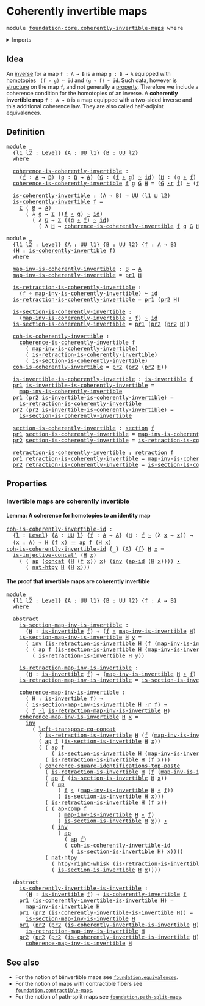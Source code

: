 # Coherently invertible maps

<pre class="Agda"><a id="39" class="Keyword">module</a> <a id="46" href="foundation-core.coherently-invertible-maps.html" class="Module">foundation-core.coherently-invertible-maps</a> <a id="89" class="Keyword">where</a>
</pre>
<details><summary>Imports</summary>

<pre class="Agda"><a id="145" class="Keyword">open</a> <a id="150" class="Keyword">import</a> <a id="157" href="foundation.action-on-identifications-functions.html" class="Module">foundation.action-on-identifications-functions</a>
<a id="204" class="Keyword">open</a> <a id="209" class="Keyword">import</a> <a id="216" href="foundation.commuting-squares-of-identifications.html" class="Module">foundation.commuting-squares-of-identifications</a>
<a id="264" class="Keyword">open</a> <a id="269" class="Keyword">import</a> <a id="276" href="foundation.dependent-pair-types.html" class="Module">foundation.dependent-pair-types</a>
<a id="308" class="Keyword">open</a> <a id="313" class="Keyword">import</a> <a id="320" href="foundation.universe-levels.html" class="Module">foundation.universe-levels</a>

<a id="348" class="Keyword">open</a> <a id="353" class="Keyword">import</a> <a id="360" href="foundation-core.function-types.html" class="Module">foundation-core.function-types</a>
<a id="391" class="Keyword">open</a> <a id="396" class="Keyword">import</a> <a id="403" href="foundation-core.homotopies.html" class="Module">foundation-core.homotopies</a>
<a id="430" class="Keyword">open</a> <a id="435" class="Keyword">import</a> <a id="442" href="foundation-core.identity-types.html" class="Module">foundation-core.identity-types</a>
<a id="473" class="Keyword">open</a> <a id="478" class="Keyword">import</a> <a id="485" href="foundation-core.invertible-maps.html" class="Module">foundation-core.invertible-maps</a>
<a id="517" class="Keyword">open</a> <a id="522" class="Keyword">import</a> <a id="529" href="foundation-core.retractions.html" class="Module">foundation-core.retractions</a>
<a id="557" class="Keyword">open</a> <a id="562" class="Keyword">import</a> <a id="569" href="foundation-core.sections.html" class="Module">foundation-core.sections</a>
<a id="594" class="Keyword">open</a> <a id="599" class="Keyword">import</a> <a id="606" href="foundation-core.whiskering-homotopies.html" class="Module">foundation-core.whiskering-homotopies</a>
</pre>
</details>

## Idea

An [inverse](foundation-core.invertible-maps.md) for a map `f : A → B` is a map
`g : B → A` equipped with [homotopies](foundation-core.homotopies.md)
` (f ∘ g) ~ id` and `(g ∘ f) ~ id`. Such data, however is
[structure](foundation.structure.md) on the map `f`, and not generally a
[property](foundation-core.propositions.md). Therefore we include a coherence
condition for the homotopies of an inverse. A **coherently invertible map**
`f : A → B` is a map equipped with a two-sided inverse and this additional
coherence law. They are also called half-adjoint equivalences.

## Definition

<pre class="Agda"><a id="1267" class="Keyword">module</a> <a id="1274" href="foundation-core.coherently-invertible-maps.html#1274" class="Module">_</a>
  <a id="1278" class="Symbol">{</a><a id="1279" href="foundation-core.coherently-invertible-maps.html#1279" class="Bound">l1</a> <a id="1282" href="foundation-core.coherently-invertible-maps.html#1282" class="Bound">l2</a> <a id="1285" class="Symbol">:</a> <a id="1287" href="Agda.Primitive.html#591" class="Postulate">Level</a><a id="1292" class="Symbol">}</a> <a id="1294" class="Symbol">{</a><a id="1295" href="foundation-core.coherently-invertible-maps.html#1295" class="Bound">A</a> <a id="1297" class="Symbol">:</a> <a id="1299" href="Agda.Primitive.html#320" class="Primitive">UU</a> <a id="1302" href="foundation-core.coherently-invertible-maps.html#1279" class="Bound">l1</a><a id="1304" class="Symbol">}</a> <a id="1306" class="Symbol">{</a><a id="1307" href="foundation-core.coherently-invertible-maps.html#1307" class="Bound">B</a> <a id="1309" class="Symbol">:</a> <a id="1311" href="Agda.Primitive.html#320" class="Primitive">UU</a> <a id="1314" href="foundation-core.coherently-invertible-maps.html#1282" class="Bound">l2</a><a id="1316" class="Symbol">}</a>
  <a id="1320" class="Keyword">where</a>

  <a id="1329" href="foundation-core.coherently-invertible-maps.html#1329" class="Function">coherence-is-coherently-invertible</a> <a id="1364" class="Symbol">:</a>
    <a id="1370" class="Symbol">(</a><a id="1371" href="foundation-core.coherently-invertible-maps.html#1371" class="Bound">f</a> <a id="1373" class="Symbol">:</a> <a id="1375" href="foundation-core.coherently-invertible-maps.html#1295" class="Bound">A</a> <a id="1377" class="Symbol">→</a> <a id="1379" href="foundation-core.coherently-invertible-maps.html#1307" class="Bound">B</a><a id="1380" class="Symbol">)</a> <a id="1382" class="Symbol">(</a><a id="1383" href="foundation-core.coherently-invertible-maps.html#1383" class="Bound">g</a> <a id="1385" class="Symbol">:</a> <a id="1387" href="foundation-core.coherently-invertible-maps.html#1307" class="Bound">B</a> <a id="1389" class="Symbol">→</a> <a id="1391" href="foundation-core.coherently-invertible-maps.html#1295" class="Bound">A</a><a id="1392" class="Symbol">)</a> <a id="1394" class="Symbol">(</a><a id="1395" href="foundation-core.coherently-invertible-maps.html#1395" class="Bound">G</a> <a id="1397" class="Symbol">:</a> <a id="1399" class="Symbol">(</a><a id="1400" href="foundation-core.coherently-invertible-maps.html#1371" class="Bound">f</a> <a id="1402" href="foundation-core.function-types.html#455" class="Function Operator">∘</a> <a id="1404" href="foundation-core.coherently-invertible-maps.html#1383" class="Bound">g</a><a id="1405" class="Symbol">)</a> <a id="1407" href="foundation-core.homotopies.html#2717" class="Function Operator">~</a> <a id="1409" href="foundation-core.function-types.html#307" class="Function">id</a><a id="1411" class="Symbol">)</a> <a id="1413" class="Symbol">(</a><a id="1414" href="foundation-core.coherently-invertible-maps.html#1414" class="Bound">H</a> <a id="1416" class="Symbol">:</a> <a id="1418" class="Symbol">(</a><a id="1419" href="foundation-core.coherently-invertible-maps.html#1383" class="Bound">g</a> <a id="1421" href="foundation-core.function-types.html#455" class="Function Operator">∘</a> <a id="1423" href="foundation-core.coherently-invertible-maps.html#1371" class="Bound">f</a><a id="1424" class="Symbol">)</a> <a id="1426" href="foundation-core.homotopies.html#2717" class="Function Operator">~</a> <a id="1428" href="foundation-core.function-types.html#307" class="Function">id</a><a id="1430" class="Symbol">)</a> <a id="1432" class="Symbol">→</a> <a id="1434" href="Agda.Primitive.html#320" class="Primitive">UU</a> <a id="1437" class="Symbol">(</a><a id="1438" href="foundation-core.coherently-invertible-maps.html#1279" class="Bound">l1</a> <a id="1441" href="Agda.Primitive.html#804" class="Primitive Operator">⊔</a> <a id="1443" href="foundation-core.coherently-invertible-maps.html#1282" class="Bound">l2</a><a id="1445" class="Symbol">)</a>
  <a id="1449" href="foundation-core.coherently-invertible-maps.html#1329" class="Function">coherence-is-coherently-invertible</a> <a id="1484" href="foundation-core.coherently-invertible-maps.html#1484" class="Bound">f</a> <a id="1486" href="foundation-core.coherently-invertible-maps.html#1486" class="Bound">g</a> <a id="1488" href="foundation-core.coherently-invertible-maps.html#1488" class="Bound">G</a> <a id="1490" href="foundation-core.coherently-invertible-maps.html#1490" class="Bound">H</a> <a id="1492" class="Symbol">=</a> <a id="1494" class="Symbol">(</a><a id="1495" href="foundation-core.coherently-invertible-maps.html#1488" class="Bound">G</a> <a id="1497" href="foundation-core.whiskering-homotopies.html#1795" class="Function Operator">·r</a> <a id="1500" href="foundation-core.coherently-invertible-maps.html#1484" class="Bound">f</a><a id="1501" class="Symbol">)</a> <a id="1503" href="foundation-core.homotopies.html#2717" class="Function Operator">~</a> <a id="1505" class="Symbol">(</a><a id="1506" href="foundation-core.coherently-invertible-maps.html#1484" class="Bound">f</a> <a id="1508" href="foundation-core.whiskering-homotopies.html#1574" class="Function Operator">·l</a> <a id="1511" href="foundation-core.coherently-invertible-maps.html#1490" class="Bound">H</a><a id="1512" class="Symbol">)</a>

  <a id="1517" href="foundation-core.coherently-invertible-maps.html#1517" class="Function">is-coherently-invertible</a> <a id="1542" class="Symbol">:</a> <a id="1544" class="Symbol">(</a><a id="1545" href="foundation-core.coherently-invertible-maps.html#1295" class="Bound">A</a> <a id="1547" class="Symbol">→</a> <a id="1549" href="foundation-core.coherently-invertible-maps.html#1307" class="Bound">B</a><a id="1550" class="Symbol">)</a> <a id="1552" class="Symbol">→</a> <a id="1554" href="Agda.Primitive.html#320" class="Primitive">UU</a> <a id="1557" class="Symbol">(</a><a id="1558" href="foundation-core.coherently-invertible-maps.html#1279" class="Bound">l1</a> <a id="1561" href="Agda.Primitive.html#804" class="Primitive Operator">⊔</a> <a id="1563" href="foundation-core.coherently-invertible-maps.html#1282" class="Bound">l2</a><a id="1565" class="Symbol">)</a>
  <a id="1569" href="foundation-core.coherently-invertible-maps.html#1517" class="Function">is-coherently-invertible</a> <a id="1594" href="foundation-core.coherently-invertible-maps.html#1594" class="Bound">f</a> <a id="1596" class="Symbol">=</a>
    <a id="1602" href="foundation.dependent-pair-types.html#505" class="Record">Σ</a> <a id="1604" class="Symbol">(</a> <a id="1606" href="foundation-core.coherently-invertible-maps.html#1307" class="Bound">B</a> <a id="1608" class="Symbol">→</a> <a id="1610" href="foundation-core.coherently-invertible-maps.html#1295" class="Bound">A</a><a id="1611" class="Symbol">)</a>
      <a id="1619" class="Symbol">(</a> <a id="1621" class="Symbol">λ</a> <a id="1623" href="foundation-core.coherently-invertible-maps.html#1623" class="Bound">g</a> <a id="1625" class="Symbol">→</a> <a id="1627" href="foundation.dependent-pair-types.html#505" class="Record">Σ</a> <a id="1629" class="Symbol">((</a><a id="1631" href="foundation-core.coherently-invertible-maps.html#1594" class="Bound">f</a> <a id="1633" href="foundation-core.function-types.html#455" class="Function Operator">∘</a> <a id="1635" href="foundation-core.coherently-invertible-maps.html#1623" class="Bound">g</a><a id="1636" class="Symbol">)</a> <a id="1638" href="foundation-core.homotopies.html#2717" class="Function Operator">~</a> <a id="1640" href="foundation-core.function-types.html#307" class="Function">id</a><a id="1642" class="Symbol">)</a>
        <a id="1652" class="Symbol">(</a> <a id="1654" class="Symbol">λ</a> <a id="1656" href="foundation-core.coherently-invertible-maps.html#1656" class="Bound">G</a> <a id="1658" class="Symbol">→</a> <a id="1660" href="foundation.dependent-pair-types.html#505" class="Record">Σ</a> <a id="1662" class="Symbol">((</a><a id="1664" href="foundation-core.coherently-invertible-maps.html#1623" class="Bound">g</a> <a id="1666" href="foundation-core.function-types.html#455" class="Function Operator">∘</a> <a id="1668" href="foundation-core.coherently-invertible-maps.html#1594" class="Bound">f</a><a id="1669" class="Symbol">)</a> <a id="1671" href="foundation-core.homotopies.html#2717" class="Function Operator">~</a> <a id="1673" href="foundation-core.function-types.html#307" class="Function">id</a><a id="1675" class="Symbol">)</a>
          <a id="1687" class="Symbol">(</a> <a id="1689" class="Symbol">λ</a> <a id="1691" href="foundation-core.coherently-invertible-maps.html#1691" class="Bound">H</a> <a id="1693" class="Symbol">→</a> <a id="1695" href="foundation-core.coherently-invertible-maps.html#1329" class="Function">coherence-is-coherently-invertible</a> <a id="1730" href="foundation-core.coherently-invertible-maps.html#1594" class="Bound">f</a> <a id="1732" href="foundation-core.coherently-invertible-maps.html#1623" class="Bound">g</a> <a id="1734" href="foundation-core.coherently-invertible-maps.html#1656" class="Bound">G</a> <a id="1736" href="foundation-core.coherently-invertible-maps.html#1691" class="Bound">H</a><a id="1737" class="Symbol">)))</a>

<a id="1742" class="Keyword">module</a> <a id="1749" href="foundation-core.coherently-invertible-maps.html#1749" class="Module">_</a>
  <a id="1753" class="Symbol">{</a><a id="1754" href="foundation-core.coherently-invertible-maps.html#1754" class="Bound">l1</a> <a id="1757" href="foundation-core.coherently-invertible-maps.html#1757" class="Bound">l2</a> <a id="1760" class="Symbol">:</a> <a id="1762" href="Agda.Primitive.html#591" class="Postulate">Level</a><a id="1767" class="Symbol">}</a> <a id="1769" class="Symbol">{</a><a id="1770" href="foundation-core.coherently-invertible-maps.html#1770" class="Bound">A</a> <a id="1772" class="Symbol">:</a> <a id="1774" href="Agda.Primitive.html#320" class="Primitive">UU</a> <a id="1777" href="foundation-core.coherently-invertible-maps.html#1754" class="Bound">l1</a><a id="1779" class="Symbol">}</a> <a id="1781" class="Symbol">{</a><a id="1782" href="foundation-core.coherently-invertible-maps.html#1782" class="Bound">B</a> <a id="1784" class="Symbol">:</a> <a id="1786" href="Agda.Primitive.html#320" class="Primitive">UU</a> <a id="1789" href="foundation-core.coherently-invertible-maps.html#1757" class="Bound">l2</a><a id="1791" class="Symbol">}</a> <a id="1793" class="Symbol">{</a><a id="1794" href="foundation-core.coherently-invertible-maps.html#1794" class="Bound">f</a> <a id="1796" class="Symbol">:</a> <a id="1798" href="foundation-core.coherently-invertible-maps.html#1770" class="Bound">A</a> <a id="1800" class="Symbol">→</a> <a id="1802" href="foundation-core.coherently-invertible-maps.html#1782" class="Bound">B</a><a id="1803" class="Symbol">}</a>
  <a id="1807" class="Symbol">(</a><a id="1808" href="foundation-core.coherently-invertible-maps.html#1808" class="Bound">H</a> <a id="1810" class="Symbol">:</a> <a id="1812" href="foundation-core.coherently-invertible-maps.html#1517" class="Function">is-coherently-invertible</a> <a id="1837" href="foundation-core.coherently-invertible-maps.html#1794" class="Bound">f</a><a id="1838" class="Symbol">)</a>
  <a id="1842" class="Keyword">where</a>

  <a id="1851" href="foundation-core.coherently-invertible-maps.html#1851" class="Function">map-inv-is-coherently-invertible</a> <a id="1884" class="Symbol">:</a> <a id="1886" href="foundation-core.coherently-invertible-maps.html#1782" class="Bound">B</a> <a id="1888" class="Symbol">→</a> <a id="1890" href="foundation-core.coherently-invertible-maps.html#1770" class="Bound">A</a>
  <a id="1894" href="foundation-core.coherently-invertible-maps.html#1851" class="Function">map-inv-is-coherently-invertible</a> <a id="1927" class="Symbol">=</a> <a id="1929" href="foundation.dependent-pair-types.html#603" class="Field">pr1</a> <a id="1933" href="foundation-core.coherently-invertible-maps.html#1808" class="Bound">H</a>

  <a id="1938" href="foundation-core.coherently-invertible-maps.html#1938" class="Function">is-retraction-is-coherently-invertible</a> <a id="1977" class="Symbol">:</a>
    <a id="1983" class="Symbol">(</a><a id="1984" href="foundation-core.coherently-invertible-maps.html#1794" class="Bound">f</a> <a id="1986" href="foundation-core.function-types.html#455" class="Function Operator">∘</a> <a id="1988" href="foundation-core.coherently-invertible-maps.html#1851" class="Function">map-inv-is-coherently-invertible</a><a id="2020" class="Symbol">)</a> <a id="2022" href="foundation-core.homotopies.html#2717" class="Function Operator">~</a> <a id="2024" href="foundation-core.function-types.html#307" class="Function">id</a>
  <a id="2029" href="foundation-core.coherently-invertible-maps.html#1938" class="Function">is-retraction-is-coherently-invertible</a> <a id="2068" class="Symbol">=</a> <a id="2070" href="foundation.dependent-pair-types.html#603" class="Field">pr1</a> <a id="2074" class="Symbol">(</a><a id="2075" href="foundation.dependent-pair-types.html#615" class="Field">pr2</a> <a id="2079" href="foundation-core.coherently-invertible-maps.html#1808" class="Bound">H</a><a id="2080" class="Symbol">)</a>

  <a id="2085" href="foundation-core.coherently-invertible-maps.html#2085" class="Function">is-section-is-coherently-invertible</a> <a id="2121" class="Symbol">:</a>
    <a id="2127" class="Symbol">(</a><a id="2128" href="foundation-core.coherently-invertible-maps.html#1851" class="Function">map-inv-is-coherently-invertible</a> <a id="2161" href="foundation-core.function-types.html#455" class="Function Operator">∘</a> <a id="2163" href="foundation-core.coherently-invertible-maps.html#1794" class="Bound">f</a><a id="2164" class="Symbol">)</a> <a id="2166" href="foundation-core.homotopies.html#2717" class="Function Operator">~</a> <a id="2168" href="foundation-core.function-types.html#307" class="Function">id</a>
  <a id="2173" href="foundation-core.coherently-invertible-maps.html#2085" class="Function">is-section-is-coherently-invertible</a> <a id="2209" class="Symbol">=</a> <a id="2211" href="foundation.dependent-pair-types.html#603" class="Field">pr1</a> <a id="2215" class="Symbol">(</a><a id="2216" href="foundation.dependent-pair-types.html#615" class="Field">pr2</a> <a id="2220" class="Symbol">(</a><a id="2221" href="foundation.dependent-pair-types.html#615" class="Field">pr2</a> <a id="2225" href="foundation-core.coherently-invertible-maps.html#1808" class="Bound">H</a><a id="2226" class="Symbol">))</a>

  <a id="2232" href="foundation-core.coherently-invertible-maps.html#2232" class="Function">coh-is-coherently-invertible</a> <a id="2261" class="Symbol">:</a>
    <a id="2267" href="foundation-core.coherently-invertible-maps.html#1329" class="Function">coherence-is-coherently-invertible</a> <a id="2302" href="foundation-core.coherently-invertible-maps.html#1794" class="Bound">f</a>
      <a id="2310" class="Symbol">(</a> <a id="2312" href="foundation-core.coherently-invertible-maps.html#1851" class="Function">map-inv-is-coherently-invertible</a><a id="2344" class="Symbol">)</a>
      <a id="2352" class="Symbol">(</a> <a id="2354" href="foundation-core.coherently-invertible-maps.html#1938" class="Function">is-retraction-is-coherently-invertible</a><a id="2392" class="Symbol">)</a>
      <a id="2400" class="Symbol">(</a> <a id="2402" href="foundation-core.coherently-invertible-maps.html#2085" class="Function">is-section-is-coherently-invertible</a><a id="2437" class="Symbol">)</a>
  <a id="2441" href="foundation-core.coherently-invertible-maps.html#2232" class="Function">coh-is-coherently-invertible</a> <a id="2470" class="Symbol">=</a> <a id="2472" href="foundation.dependent-pair-types.html#615" class="Field">pr2</a> <a id="2476" class="Symbol">(</a><a id="2477" href="foundation.dependent-pair-types.html#615" class="Field">pr2</a> <a id="2481" class="Symbol">(</a><a id="2482" href="foundation.dependent-pair-types.html#615" class="Field">pr2</a> <a id="2486" href="foundation-core.coherently-invertible-maps.html#1808" class="Bound">H</a><a id="2487" class="Symbol">))</a>

  <a id="2493" href="foundation-core.coherently-invertible-maps.html#2493" class="Function">is-invertible-is-coherently-invertible</a> <a id="2532" class="Symbol">:</a> <a id="2534" href="foundation-core.invertible-maps.html#1281" class="Function">is-invertible</a> <a id="2548" href="foundation-core.coherently-invertible-maps.html#1794" class="Bound">f</a>
  <a id="2552" href="foundation.dependent-pair-types.html#603" class="Field">pr1</a> <a id="2556" href="foundation-core.coherently-invertible-maps.html#2493" class="Function">is-invertible-is-coherently-invertible</a> <a id="2595" class="Symbol">=</a>
    <a id="2601" href="foundation-core.coherently-invertible-maps.html#1851" class="Function">map-inv-is-coherently-invertible</a>
  <a id="2636" href="foundation.dependent-pair-types.html#603" class="Field">pr1</a> <a id="2640" class="Symbol">(</a><a id="2641" href="foundation.dependent-pair-types.html#615" class="Field">pr2</a> <a id="2645" href="foundation-core.coherently-invertible-maps.html#2493" class="Function">is-invertible-is-coherently-invertible</a><a id="2683" class="Symbol">)</a> <a id="2685" class="Symbol">=</a>
    <a id="2691" href="foundation-core.coherently-invertible-maps.html#1938" class="Function">is-retraction-is-coherently-invertible</a>
  <a id="2732" href="foundation.dependent-pair-types.html#615" class="Field">pr2</a> <a id="2736" class="Symbol">(</a><a id="2737" href="foundation.dependent-pair-types.html#615" class="Field">pr2</a> <a id="2741" href="foundation-core.coherently-invertible-maps.html#2493" class="Function">is-invertible-is-coherently-invertible</a><a id="2779" class="Symbol">)</a> <a id="2781" class="Symbol">=</a>
    <a id="2787" href="foundation-core.coherently-invertible-maps.html#2085" class="Function">is-section-is-coherently-invertible</a>

  <a id="2826" href="foundation-core.coherently-invertible-maps.html#2826" class="Function">section-is-coherently-invertible</a> <a id="2859" class="Symbol">:</a> <a id="2861" href="foundation-core.sections.html#706" class="Function">section</a> <a id="2869" href="foundation-core.coherently-invertible-maps.html#1794" class="Bound">f</a>
  <a id="2873" href="foundation.dependent-pair-types.html#603" class="Field">pr1</a> <a id="2877" href="foundation-core.coherently-invertible-maps.html#2826" class="Function">section-is-coherently-invertible</a> <a id="2910" class="Symbol">=</a> <a id="2912" href="foundation-core.coherently-invertible-maps.html#1851" class="Function">map-inv-is-coherently-invertible</a>
  <a id="2947" href="foundation.dependent-pair-types.html#615" class="Field">pr2</a> <a id="2951" href="foundation-core.coherently-invertible-maps.html#2826" class="Function">section-is-coherently-invertible</a> <a id="2984" class="Symbol">=</a> <a id="2986" href="foundation-core.coherently-invertible-maps.html#1938" class="Function">is-retraction-is-coherently-invertible</a>

  <a id="3028" href="foundation-core.coherently-invertible-maps.html#3028" class="Function">retraction-is-coherently-invertible</a> <a id="3064" class="Symbol">:</a> <a id="3066" href="foundation-core.retractions.html#788" class="Function">retraction</a> <a id="3077" href="foundation-core.coherently-invertible-maps.html#1794" class="Bound">f</a>
  <a id="3081" href="foundation.dependent-pair-types.html#603" class="Field">pr1</a> <a id="3085" href="foundation-core.coherently-invertible-maps.html#3028" class="Function">retraction-is-coherently-invertible</a> <a id="3121" class="Symbol">=</a> <a id="3123" href="foundation-core.coherently-invertible-maps.html#1851" class="Function">map-inv-is-coherently-invertible</a>
  <a id="3158" href="foundation.dependent-pair-types.html#615" class="Field">pr2</a> <a id="3162" href="foundation-core.coherently-invertible-maps.html#3028" class="Function">retraction-is-coherently-invertible</a> <a id="3198" class="Symbol">=</a> <a id="3200" href="foundation-core.coherently-invertible-maps.html#2085" class="Function">is-section-is-coherently-invertible</a>
</pre>
## Properties

### Invertible maps are coherently invertible

#### Lemma: A coherence for homotopies to an identity map

<pre class="Agda"><a id="coh-is-coherently-invertible-id"></a><a id="3370" href="foundation-core.coherently-invertible-maps.html#3370" class="Function">coh-is-coherently-invertible-id</a> <a id="3402" class="Symbol">:</a>
  <a id="3406" class="Symbol">{</a><a id="3407" href="foundation-core.coherently-invertible-maps.html#3407" class="Bound">l</a> <a id="3409" class="Symbol">:</a> <a id="3411" href="Agda.Primitive.html#591" class="Postulate">Level</a><a id="3416" class="Symbol">}</a> <a id="3418" class="Symbol">{</a><a id="3419" href="foundation-core.coherently-invertible-maps.html#3419" class="Bound">A</a> <a id="3421" class="Symbol">:</a> <a id="3423" href="Agda.Primitive.html#320" class="Primitive">UU</a> <a id="3426" href="foundation-core.coherently-invertible-maps.html#3407" class="Bound">l</a><a id="3427" class="Symbol">}</a> <a id="3429" class="Symbol">{</a><a id="3430" href="foundation-core.coherently-invertible-maps.html#3430" class="Bound">f</a> <a id="3432" class="Symbol">:</a> <a id="3434" href="foundation-core.coherently-invertible-maps.html#3419" class="Bound">A</a> <a id="3436" class="Symbol">→</a> <a id="3438" href="foundation-core.coherently-invertible-maps.html#3419" class="Bound">A</a><a id="3439" class="Symbol">}</a> <a id="3441" class="Symbol">(</a><a id="3442" href="foundation-core.coherently-invertible-maps.html#3442" class="Bound">H</a> <a id="3444" class="Symbol">:</a> <a id="3446" href="foundation-core.coherently-invertible-maps.html#3430" class="Bound">f</a> <a id="3448" href="foundation-core.homotopies.html#2717" class="Function Operator">~</a> <a id="3450" class="Symbol">(λ</a> <a id="3453" href="foundation-core.coherently-invertible-maps.html#3453" class="Bound">x</a> <a id="3455" class="Symbol">→</a> <a id="3457" href="foundation-core.coherently-invertible-maps.html#3453" class="Bound">x</a><a id="3458" class="Symbol">))</a> <a id="3461" class="Symbol">→</a>
  <a id="3465" class="Symbol">(</a><a id="3466" href="foundation-core.coherently-invertible-maps.html#3466" class="Bound">x</a> <a id="3468" class="Symbol">:</a> <a id="3470" href="foundation-core.coherently-invertible-maps.html#3419" class="Bound">A</a><a id="3471" class="Symbol">)</a> <a id="3473" class="Symbol">→</a> <a id="3475" href="foundation-core.coherently-invertible-maps.html#3442" class="Bound">H</a> <a id="3477" class="Symbol">(</a><a id="3478" href="foundation-core.coherently-invertible-maps.html#3430" class="Bound">f</a> <a id="3480" href="foundation-core.coherently-invertible-maps.html#3466" class="Bound">x</a><a id="3481" class="Symbol">)</a> <a id="3483" href="foundation-core.identity-types.html#5999" class="Function Operator">＝</a> <a id="3485" href="foundation.action-on-identifications-functions.html#790" class="Function">ap</a> <a id="3488" href="foundation-core.coherently-invertible-maps.html#3430" class="Bound">f</a> <a id="3490" class="Symbol">(</a><a id="3491" href="foundation-core.coherently-invertible-maps.html#3442" class="Bound">H</a> <a id="3493" href="foundation-core.coherently-invertible-maps.html#3466" class="Bound">x</a><a id="3494" class="Symbol">)</a>
<a id="3496" href="foundation-core.coherently-invertible-maps.html#3370" class="Function">coh-is-coherently-invertible-id</a> <a id="3528" class="Symbol">{_}</a> <a id="3532" class="Symbol">{</a><a id="3533" href="foundation-core.coherently-invertible-maps.html#3533" class="Bound">A</a><a id="3534" class="Symbol">}</a> <a id="3536" class="Symbol">{</a><a id="3537" href="foundation-core.coherently-invertible-maps.html#3537" class="Bound">f</a><a id="3538" class="Symbol">}</a> <a id="3540" href="foundation-core.coherently-invertible-maps.html#3540" class="Bound">H</a> <a id="3542" href="foundation-core.coherently-invertible-maps.html#3542" class="Bound">x</a> <a id="3544" class="Symbol">=</a>
  <a id="3548" href="foundation-core.identity-types.html#8916" class="Function">is-injective-concat&#39;</a> <a id="3569" class="Symbol">(</a><a id="3570" href="foundation-core.coherently-invertible-maps.html#3540" class="Bound">H</a> <a id="3572" href="foundation-core.coherently-invertible-maps.html#3542" class="Bound">x</a><a id="3573" class="Symbol">)</a>
    <a id="3579" class="Symbol">(</a> <a id="3581" class="Symbol">(</a> <a id="3583" href="foundation.action-on-identifications-functions.html#790" class="Function">ap</a> <a id="3586" class="Symbol">(</a><a id="3587" href="foundation-core.identity-types.html#7008" class="Function">concat</a> <a id="3594" class="Symbol">(</a><a id="3595" href="foundation-core.coherently-invertible-maps.html#3540" class="Bound">H</a> <a id="3597" class="Symbol">(</a><a id="3598" href="foundation-core.coherently-invertible-maps.html#3537" class="Bound">f</a> <a id="3600" href="foundation-core.coherently-invertible-maps.html#3542" class="Bound">x</a><a id="3601" class="Symbol">))</a> <a id="3604" href="foundation-core.coherently-invertible-maps.html#3542" class="Bound">x</a><a id="3605" class="Symbol">)</a> <a id="3607" class="Symbol">(</a><a id="3608" href="foundation-core.identity-types.html#7252" class="Function">inv</a> <a id="3612" class="Symbol">(</a><a id="3613" href="foundation.action-on-identifications-functions.html#991" class="Function">ap-id</a> <a id="3619" class="Symbol">(</a><a id="3620" href="foundation-core.coherently-invertible-maps.html#3540" class="Bound">H</a> <a id="3622" href="foundation-core.coherently-invertible-maps.html#3542" class="Bound">x</a><a id="3623" class="Symbol">))))</a> <a id="3628" href="foundation-core.identity-types.html#6948" class="Function Operator">∙</a>
      <a id="3636" class="Symbol">(</a> <a id="3638" href="foundation-core.homotopies.html#6706" class="Function">nat-htpy</a> <a id="3647" href="foundation-core.coherently-invertible-maps.html#3540" class="Bound">H</a> <a id="3649" class="Symbol">(</a><a id="3650" href="foundation-core.coherently-invertible-maps.html#3540" class="Bound">H</a> <a id="3652" href="foundation-core.coherently-invertible-maps.html#3542" class="Bound">x</a><a id="3653" class="Symbol">)))</a>
</pre>
#### The proof that invertible maps are coherently invertible

<pre class="Agda"><a id="3733" class="Keyword">module</a> <a id="3740" href="foundation-core.coherently-invertible-maps.html#3740" class="Module">_</a>
  <a id="3744" class="Symbol">{</a><a id="3745" href="foundation-core.coherently-invertible-maps.html#3745" class="Bound">l1</a> <a id="3748" href="foundation-core.coherently-invertible-maps.html#3748" class="Bound">l2</a> <a id="3751" class="Symbol">:</a> <a id="3753" href="Agda.Primitive.html#591" class="Postulate">Level</a><a id="3758" class="Symbol">}</a> <a id="3760" class="Symbol">{</a><a id="3761" href="foundation-core.coherently-invertible-maps.html#3761" class="Bound">A</a> <a id="3763" class="Symbol">:</a> <a id="3765" href="Agda.Primitive.html#320" class="Primitive">UU</a> <a id="3768" href="foundation-core.coherently-invertible-maps.html#3745" class="Bound">l1</a><a id="3770" class="Symbol">}</a> <a id="3772" class="Symbol">{</a><a id="3773" href="foundation-core.coherently-invertible-maps.html#3773" class="Bound">B</a> <a id="3775" class="Symbol">:</a> <a id="3777" href="Agda.Primitive.html#320" class="Primitive">UU</a> <a id="3780" href="foundation-core.coherently-invertible-maps.html#3748" class="Bound">l2</a><a id="3782" class="Symbol">}</a> <a id="3784" class="Symbol">{</a><a id="3785" href="foundation-core.coherently-invertible-maps.html#3785" class="Bound">f</a> <a id="3787" class="Symbol">:</a> <a id="3789" href="foundation-core.coherently-invertible-maps.html#3761" class="Bound">A</a> <a id="3791" class="Symbol">→</a> <a id="3793" href="foundation-core.coherently-invertible-maps.html#3773" class="Bound">B</a><a id="3794" class="Symbol">}</a>
  <a id="3798" class="Keyword">where</a>

  <a id="3807" class="Keyword">abstract</a>
    <a id="3820" href="foundation-core.coherently-invertible-maps.html#3820" class="Function">is-section-map-inv-is-invertible</a> <a id="3853" class="Symbol">:</a>
      <a id="3861" class="Symbol">(</a><a id="3862" href="foundation-core.coherently-invertible-maps.html#3862" class="Bound">H</a> <a id="3864" class="Symbol">:</a> <a id="3866" href="foundation-core.invertible-maps.html#1281" class="Function">is-invertible</a> <a id="3880" href="foundation-core.coherently-invertible-maps.html#3785" class="Bound">f</a><a id="3881" class="Symbol">)</a> <a id="3883" class="Symbol">→</a> <a id="3885" class="Symbol">(</a><a id="3886" href="foundation-core.coherently-invertible-maps.html#3785" class="Bound">f</a> <a id="3888" href="foundation-core.function-types.html#455" class="Function Operator">∘</a> <a id="3890" href="foundation-core.invertible-maps.html#1516" class="Function">map-inv-is-invertible</a> <a id="3912" href="foundation-core.coherently-invertible-maps.html#3862" class="Bound">H</a><a id="3913" class="Symbol">)</a> <a id="3915" href="foundation-core.homotopies.html#2717" class="Function Operator">~</a> <a id="3917" href="foundation-core.function-types.html#307" class="Function">id</a>
    <a id="3924" href="foundation-core.coherently-invertible-maps.html#3820" class="Function">is-section-map-inv-is-invertible</a> <a id="3957" href="foundation-core.coherently-invertible-maps.html#3957" class="Bound">H</a> <a id="3959" href="foundation-core.coherently-invertible-maps.html#3959" class="Bound">y</a> <a id="3961" class="Symbol">=</a>
      <a id="3969" class="Symbol">(</a> <a id="3971" href="foundation-core.identity-types.html#7252" class="Function">inv</a> <a id="3975" class="Symbol">(</a><a id="3976" href="foundation-core.invertible-maps.html#1697" class="Function">is-retraction-is-invertible</a> <a id="4004" href="foundation-core.coherently-invertible-maps.html#3957" class="Bound">H</a> <a id="4006" class="Symbol">(</a><a id="4007" href="foundation-core.coherently-invertible-maps.html#3785" class="Bound">f</a> <a id="4009" class="Symbol">(</a><a id="4010" href="foundation-core.invertible-maps.html#1516" class="Function">map-inv-is-invertible</a> <a id="4032" href="foundation-core.coherently-invertible-maps.html#3957" class="Bound">H</a> <a id="4034" href="foundation-core.coherently-invertible-maps.html#3959" class="Bound">y</a><a id="4035" class="Symbol">))))</a> <a id="4040" href="foundation-core.identity-types.html#6948" class="Function Operator">∙</a>
      <a id="4048" class="Symbol">(</a> <a id="4050" class="Symbol">(</a> <a id="4052" href="foundation.action-on-identifications-functions.html#790" class="Function">ap</a> <a id="4055" href="foundation-core.coherently-invertible-maps.html#3785" class="Bound">f</a> <a id="4057" class="Symbol">(</a><a id="4058" href="foundation-core.invertible-maps.html#1832" class="Function">is-section-is-invertible</a> <a id="4083" href="foundation-core.coherently-invertible-maps.html#3957" class="Bound">H</a> <a id="4085" class="Symbol">(</a><a id="4086" href="foundation-core.invertible-maps.html#1516" class="Function">map-inv-is-invertible</a> <a id="4108" href="foundation-core.coherently-invertible-maps.html#3957" class="Bound">H</a> <a id="4110" href="foundation-core.coherently-invertible-maps.html#3959" class="Bound">y</a><a id="4111" class="Symbol">)))</a> <a id="4115" href="foundation-core.identity-types.html#6948" class="Function Operator">∙</a>
        <a id="4125" class="Symbol">(</a> <a id="4127" href="foundation-core.invertible-maps.html#1697" class="Function">is-retraction-is-invertible</a> <a id="4155" href="foundation-core.coherently-invertible-maps.html#3957" class="Bound">H</a> <a id="4157" href="foundation-core.coherently-invertible-maps.html#3959" class="Bound">y</a><a id="4158" class="Symbol">))</a>

    <a id="4166" href="foundation-core.coherently-invertible-maps.html#4166" class="Function">is-retraction-map-inv-is-invertible</a> <a id="4202" class="Symbol">:</a>
      <a id="4210" class="Symbol">(</a><a id="4211" href="foundation-core.coherently-invertible-maps.html#4211" class="Bound">H</a> <a id="4213" class="Symbol">:</a> <a id="4215" href="foundation-core.invertible-maps.html#1281" class="Function">is-invertible</a> <a id="4229" href="foundation-core.coherently-invertible-maps.html#3785" class="Bound">f</a><a id="4230" class="Symbol">)</a> <a id="4232" class="Symbol">→</a> <a id="4234" class="Symbol">(</a><a id="4235" href="foundation-core.invertible-maps.html#1516" class="Function">map-inv-is-invertible</a> <a id="4257" href="foundation-core.coherently-invertible-maps.html#4211" class="Bound">H</a> <a id="4259" href="foundation-core.function-types.html#455" class="Function Operator">∘</a> <a id="4261" href="foundation-core.coherently-invertible-maps.html#3785" class="Bound">f</a><a id="4262" class="Symbol">)</a> <a id="4264" href="foundation-core.homotopies.html#2717" class="Function Operator">~</a> <a id="4266" href="foundation-core.function-types.html#307" class="Function">id</a>
    <a id="4273" href="foundation-core.coherently-invertible-maps.html#4166" class="Function">is-retraction-map-inv-is-invertible</a> <a id="4309" class="Symbol">=</a> <a id="4311" href="foundation-core.invertible-maps.html#1832" class="Function">is-section-is-invertible</a>

    <a id="4341" href="foundation-core.coherently-invertible-maps.html#4341" class="Function">coherence-map-inv-is-invertible</a> <a id="4373" class="Symbol">:</a>
      <a id="4381" class="Symbol">(</a> <a id="4383" href="foundation-core.coherently-invertible-maps.html#4383" class="Bound">H</a> <a id="4385" class="Symbol">:</a> <a id="4387" href="foundation-core.invertible-maps.html#1281" class="Function">is-invertible</a> <a id="4401" href="foundation-core.coherently-invertible-maps.html#3785" class="Bound">f</a><a id="4402" class="Symbol">)</a> <a id="4404" class="Symbol">→</a>
      <a id="4412" class="Symbol">(</a> <a id="4414" href="foundation-core.coherently-invertible-maps.html#3820" class="Function">is-section-map-inv-is-invertible</a> <a id="4447" href="foundation-core.coherently-invertible-maps.html#4383" class="Bound">H</a> <a id="4449" href="foundation-core.whiskering-homotopies.html#1795" class="Function Operator">·r</a> <a id="4452" href="foundation-core.coherently-invertible-maps.html#3785" class="Bound">f</a><a id="4453" class="Symbol">)</a> <a id="4455" href="foundation-core.homotopies.html#2717" class="Function Operator">~</a>
      <a id="4463" class="Symbol">(</a> <a id="4465" href="foundation-core.coherently-invertible-maps.html#3785" class="Bound">f</a> <a id="4467" href="foundation-core.whiskering-homotopies.html#1574" class="Function Operator">·l</a> <a id="4470" href="foundation-core.coherently-invertible-maps.html#4166" class="Function">is-retraction-map-inv-is-invertible</a> <a id="4506" href="foundation-core.coherently-invertible-maps.html#4383" class="Bound">H</a><a id="4507" class="Symbol">)</a>
    <a id="4513" href="foundation-core.coherently-invertible-maps.html#4341" class="Function">coherence-map-inv-is-invertible</a> <a id="4545" href="foundation-core.coherently-invertible-maps.html#4545" class="Bound">H</a> <a id="4547" href="foundation-core.coherently-invertible-maps.html#4547" class="Bound">x</a> <a id="4549" class="Symbol">=</a>
      <a id="4557" href="foundation-core.identity-types.html#7252" class="Function">inv</a>
        <a id="4569" class="Symbol">(</a> <a id="4571" href="foundation-core.identity-types.html#8118" class="Function">left-transpose-eq-concat</a>
          <a id="4606" class="Symbol">(</a> <a id="4608" href="foundation-core.invertible-maps.html#1697" class="Function">is-retraction-is-invertible</a> <a id="4636" href="foundation-core.coherently-invertible-maps.html#4545" class="Bound">H</a> <a id="4638" class="Symbol">(</a><a id="4639" href="foundation-core.coherently-invertible-maps.html#3785" class="Bound">f</a> <a id="4641" class="Symbol">(</a><a id="4642" href="foundation-core.invertible-maps.html#1516" class="Function">map-inv-is-invertible</a> <a id="4664" href="foundation-core.coherently-invertible-maps.html#4545" class="Bound">H</a> <a id="4666" class="Symbol">(</a><a id="4667" href="foundation-core.coherently-invertible-maps.html#3785" class="Bound">f</a> <a id="4669" href="foundation-core.coherently-invertible-maps.html#4547" class="Bound">x</a><a id="4670" class="Symbol">))))</a>
          <a id="4685" class="Symbol">(</a> <a id="4687" href="foundation.action-on-identifications-functions.html#790" class="Function">ap</a> <a id="4690" href="foundation-core.coherently-invertible-maps.html#3785" class="Bound">f</a> <a id="4692" class="Symbol">(</a><a id="4693" href="foundation-core.invertible-maps.html#1832" class="Function">is-section-is-invertible</a> <a id="4718" href="foundation-core.coherently-invertible-maps.html#4545" class="Bound">H</a> <a id="4720" href="foundation-core.coherently-invertible-maps.html#4547" class="Bound">x</a><a id="4721" class="Symbol">))</a>
          <a id="4734" class="Symbol">(</a> <a id="4736" class="Symbol">(</a> <a id="4738" href="foundation.action-on-identifications-functions.html#790" class="Function">ap</a> <a id="4741" href="foundation-core.coherently-invertible-maps.html#3785" class="Bound">f</a>
              <a id="4757" class="Symbol">(</a> <a id="4759" href="foundation-core.invertible-maps.html#1832" class="Function">is-section-is-invertible</a> <a id="4784" href="foundation-core.coherently-invertible-maps.html#4545" class="Bound">H</a> <a id="4786" class="Symbol">(</a><a id="4787" href="foundation-core.invertible-maps.html#1516" class="Function">map-inv-is-invertible</a> <a id="4809" href="foundation-core.coherently-invertible-maps.html#4545" class="Bound">H</a> <a id="4811" class="Symbol">(</a><a id="4812" href="foundation-core.coherently-invertible-maps.html#3785" class="Bound">f</a> <a id="4814" href="foundation-core.coherently-invertible-maps.html#4547" class="Bound">x</a><a id="4815" class="Symbol">))))</a> <a id="4820" href="foundation-core.identity-types.html#6948" class="Function Operator">∙</a>
            <a id="4834" class="Symbol">(</a> <a id="4836" href="foundation-core.invertible-maps.html#1697" class="Function">is-retraction-is-invertible</a> <a id="4864" href="foundation-core.coherently-invertible-maps.html#4545" class="Bound">H</a> <a id="4866" class="Symbol">(</a><a id="4867" href="foundation-core.coherently-invertible-maps.html#3785" class="Bound">f</a> <a id="4869" href="foundation-core.coherently-invertible-maps.html#4547" class="Bound">x</a><a id="4870" class="Symbol">)))</a>
          <a id="4884" class="Symbol">(</a> <a id="4886" href="foundation.commuting-squares-of-identifications.html#3654" class="Function">coherence-square-identifications-top-paste</a>
            <a id="4941" class="Symbol">(</a> <a id="4943" href="foundation-core.invertible-maps.html#1697" class="Function">is-retraction-is-invertible</a> <a id="4971" href="foundation-core.coherently-invertible-maps.html#4545" class="Bound">H</a> <a id="4973" class="Symbol">(</a><a id="4974" href="foundation-core.coherently-invertible-maps.html#3785" class="Bound">f</a> <a id="4976" class="Symbol">(</a><a id="4977" href="foundation-core.invertible-maps.html#1516" class="Function">map-inv-is-invertible</a> <a id="4999" href="foundation-core.coherently-invertible-maps.html#4545" class="Bound">H</a> <a id="5001" class="Symbol">(</a><a id="5002" href="foundation-core.coherently-invertible-maps.html#3785" class="Bound">f</a> <a id="5004" href="foundation-core.coherently-invertible-maps.html#4547" class="Bound">x</a><a id="5005" class="Symbol">))))</a>
            <a id="5022" class="Symbol">(</a> <a id="5024" href="foundation.action-on-identifications-functions.html#790" class="Function">ap</a> <a id="5027" href="foundation-core.coherently-invertible-maps.html#3785" class="Bound">f</a> <a id="5029" class="Symbol">(</a><a id="5030" href="foundation-core.invertible-maps.html#1832" class="Function">is-section-is-invertible</a> <a id="5055" href="foundation-core.coherently-invertible-maps.html#4545" class="Bound">H</a> <a id="5057" href="foundation-core.coherently-invertible-maps.html#4547" class="Bound">x</a><a id="5058" class="Symbol">))</a>
            <a id="5073" class="Symbol">(</a> <a id="5075" class="Symbol">(</a> <a id="5077" href="foundation.action-on-identifications-functions.html#790" class="Function">ap</a>
                <a id="5096" class="Symbol">(</a> <a id="5098" href="foundation-core.coherently-invertible-maps.html#3785" class="Bound">f</a> <a id="5100" href="foundation-core.function-types.html#455" class="Function Operator">∘</a> <a id="5102" class="Symbol">(</a><a id="5103" href="foundation-core.invertible-maps.html#1516" class="Function">map-inv-is-invertible</a> <a id="5125" href="foundation-core.coherently-invertible-maps.html#4545" class="Bound">H</a> <a id="5127" href="foundation-core.function-types.html#455" class="Function Operator">∘</a> <a id="5129" href="foundation-core.coherently-invertible-maps.html#3785" class="Bound">f</a><a id="5130" class="Symbol">))</a>
                <a id="5149" class="Symbol">(</a> <a id="5151" href="foundation-core.invertible-maps.html#1832" class="Function">is-section-is-invertible</a> <a id="5176" href="foundation-core.coherently-invertible-maps.html#4545" class="Bound">H</a> <a id="5178" href="foundation-core.coherently-invertible-maps.html#4547" class="Bound">x</a><a id="5179" class="Symbol">)))</a>
            <a id="5195" class="Symbol">(</a> <a id="5197" href="foundation-core.invertible-maps.html#1697" class="Function">is-retraction-is-invertible</a> <a id="5225" href="foundation-core.coherently-invertible-maps.html#4545" class="Bound">H</a> <a id="5227" class="Symbol">(</a><a id="5228" href="foundation-core.coherently-invertible-maps.html#3785" class="Bound">f</a> <a id="5230" href="foundation-core.coherently-invertible-maps.html#4547" class="Bound">x</a><a id="5231" class="Symbol">))</a>
            <a id="5246" class="Symbol">(</a> <a id="5248" class="Symbol">(</a> <a id="5250" href="foundation.action-on-identifications-functions.html#1184" class="Function">ap-comp</a> <a id="5258" href="foundation-core.coherently-invertible-maps.html#3785" class="Bound">f</a>
                <a id="5276" class="Symbol">(</a> <a id="5278" href="foundation-core.invertible-maps.html#1516" class="Function">map-inv-is-invertible</a> <a id="5300" href="foundation-core.coherently-invertible-maps.html#4545" class="Bound">H</a> <a id="5302" href="foundation-core.function-types.html#455" class="Function Operator">∘</a> <a id="5304" href="foundation-core.coherently-invertible-maps.html#3785" class="Bound">f</a><a id="5305" class="Symbol">)</a>
                <a id="5323" class="Symbol">(</a> <a id="5325" href="foundation-core.invertible-maps.html#1832" class="Function">is-section-is-invertible</a> <a id="5350" href="foundation-core.coherently-invertible-maps.html#4545" class="Bound">H</a> <a id="5352" href="foundation-core.coherently-invertible-maps.html#4547" class="Bound">x</a><a id="5353" class="Symbol">))</a> <a id="5356" href="foundation-core.identity-types.html#6948" class="Function Operator">∙</a>
              <a id="5372" class="Symbol">(</a> <a id="5374" href="foundation-core.identity-types.html#7252" class="Function">inv</a>
                <a id="5394" class="Symbol">(</a> <a id="5396" href="foundation.action-on-identifications-functions.html#790" class="Function">ap</a>
                  <a id="5417" class="Symbol">(</a> <a id="5419" href="foundation.action-on-identifications-functions.html#790" class="Function">ap</a> <a id="5422" href="foundation-core.coherently-invertible-maps.html#3785" class="Bound">f</a><a id="5423" class="Symbol">)</a>
                  <a id="5443" class="Symbol">(</a> <a id="5445" href="foundation-core.coherently-invertible-maps.html#3370" class="Function">coh-is-coherently-invertible-id</a>
                    <a id="5497" class="Symbol">(</a> <a id="5499" href="foundation-core.invertible-maps.html#1832" class="Function">is-section-is-invertible</a> <a id="5524" href="foundation-core.coherently-invertible-maps.html#4545" class="Bound">H</a><a id="5525" class="Symbol">)</a> <a id="5527" href="foundation-core.coherently-invertible-maps.html#4547" class="Bound">x</a><a id="5528" class="Symbol">))))</a>
            <a id="5545" class="Symbol">(</a> <a id="5547" href="foundation-core.homotopies.html#6706" class="Function">nat-htpy</a>
              <a id="5570" class="Symbol">(</a> <a id="5572" href="foundation-core.whiskering-homotopies.html#1598" class="Function">htpy-right-whisk</a> <a id="5589" class="Symbol">(</a><a id="5590" href="foundation-core.invertible-maps.html#1697" class="Function">is-retraction-is-invertible</a> <a id="5618" href="foundation-core.coherently-invertible-maps.html#4545" class="Bound">H</a><a id="5619" class="Symbol">)</a> <a id="5621" href="foundation-core.coherently-invertible-maps.html#3785" class="Bound">f</a><a id="5622" class="Symbol">)</a>
              <a id="5638" class="Symbol">(</a> <a id="5640" href="foundation-core.invertible-maps.html#1832" class="Function">is-section-is-invertible</a> <a id="5665" href="foundation-core.coherently-invertible-maps.html#4545" class="Bound">H</a> <a id="5667" href="foundation-core.coherently-invertible-maps.html#4547" class="Bound">x</a><a id="5668" class="Symbol">))))</a>

  <a id="5676" class="Keyword">abstract</a>
    <a id="5689" href="foundation-core.coherently-invertible-maps.html#5689" class="Function">is-coherently-invertible-is-invertible</a> <a id="5728" class="Symbol">:</a>
      <a id="5736" class="Symbol">(</a><a id="5737" href="foundation-core.coherently-invertible-maps.html#5737" class="Bound">H</a> <a id="5739" class="Symbol">:</a> <a id="5741" href="foundation-core.invertible-maps.html#1281" class="Function">is-invertible</a> <a id="5755" href="foundation-core.coherently-invertible-maps.html#3785" class="Bound">f</a><a id="5756" class="Symbol">)</a> <a id="5758" class="Symbol">→</a> <a id="5760" href="foundation-core.coherently-invertible-maps.html#1517" class="Function">is-coherently-invertible</a> <a id="5785" href="foundation-core.coherently-invertible-maps.html#3785" class="Bound">f</a>
    <a id="5791" href="foundation.dependent-pair-types.html#603" class="Field">pr1</a> <a id="5795" class="Symbol">(</a><a id="5796" href="foundation-core.coherently-invertible-maps.html#5689" class="Function">is-coherently-invertible-is-invertible</a> <a id="5835" href="foundation-core.coherently-invertible-maps.html#5835" class="Bound">H</a><a id="5836" class="Symbol">)</a> <a id="5838" class="Symbol">=</a>
      <a id="5846" href="foundation-core.invertible-maps.html#1516" class="Function">map-inv-is-invertible</a> <a id="5868" href="foundation-core.coherently-invertible-maps.html#5835" class="Bound">H</a>
    <a id="5874" href="foundation.dependent-pair-types.html#603" class="Field">pr1</a> <a id="5878" class="Symbol">(</a><a id="5879" href="foundation.dependent-pair-types.html#615" class="Field">pr2</a> <a id="5883" class="Symbol">(</a><a id="5884" href="foundation-core.coherently-invertible-maps.html#5689" class="Function">is-coherently-invertible-is-invertible</a> <a id="5923" href="foundation-core.coherently-invertible-maps.html#5923" class="Bound">H</a><a id="5924" class="Symbol">))</a> <a id="5927" class="Symbol">=</a>
      <a id="5935" href="foundation-core.coherently-invertible-maps.html#3820" class="Function">is-section-map-inv-is-invertible</a> <a id="5968" href="foundation-core.coherently-invertible-maps.html#5923" class="Bound">H</a>
    <a id="5974" href="foundation.dependent-pair-types.html#603" class="Field">pr1</a> <a id="5978" class="Symbol">(</a><a id="5979" href="foundation.dependent-pair-types.html#615" class="Field">pr2</a> <a id="5983" class="Symbol">(</a><a id="5984" href="foundation.dependent-pair-types.html#615" class="Field">pr2</a> <a id="5988" class="Symbol">(</a><a id="5989" href="foundation-core.coherently-invertible-maps.html#5689" class="Function">is-coherently-invertible-is-invertible</a> <a id="6028" href="foundation-core.coherently-invertible-maps.html#6028" class="Bound">H</a><a id="6029" class="Symbol">)))</a> <a id="6033" class="Symbol">=</a>
      <a id="6041" href="foundation-core.coherently-invertible-maps.html#4166" class="Function">is-retraction-map-inv-is-invertible</a> <a id="6077" href="foundation-core.coherently-invertible-maps.html#6028" class="Bound">H</a>
    <a id="6083" href="foundation.dependent-pair-types.html#615" class="Field">pr2</a> <a id="6087" class="Symbol">(</a><a id="6088" href="foundation.dependent-pair-types.html#615" class="Field">pr2</a> <a id="6092" class="Symbol">(</a><a id="6093" href="foundation.dependent-pair-types.html#615" class="Field">pr2</a> <a id="6097" class="Symbol">(</a><a id="6098" href="foundation-core.coherently-invertible-maps.html#5689" class="Function">is-coherently-invertible-is-invertible</a> <a id="6137" href="foundation-core.coherently-invertible-maps.html#6137" class="Bound">H</a><a id="6138" class="Symbol">)))</a> <a id="6142" class="Symbol">=</a>
      <a id="6150" href="foundation-core.coherently-invertible-maps.html#4341" class="Function">coherence-map-inv-is-invertible</a> <a id="6182" href="foundation-core.coherently-invertible-maps.html#6137" class="Bound">H</a>
</pre>
## See also

- For the notion of biinvertible maps see
  [`foundation.equivalences`](foundation.equivalences.md).
- For the notion of maps with contractible fibers see
  [`foundation.contractible-maps`](foundation.contractible-maps.md).
- For the notion of path-split maps see
  [`foundation.path-split-maps`](foundation.path-split-maps.md).
